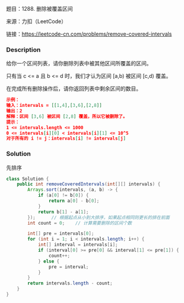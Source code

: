 题目：1288. 删除被覆盖区间

来源：力扣（LeetCode）

链接：https://leetcode-cn.com/problems/remove-covered-intervals


### Description

给你一个区间列表，请你删除列表中被其他区间所覆盖的区间。

只有当 c <= a 且 b <= d 时，我们才认为区间 [a,b) 被区间 [c,d) 覆盖。

在完成所有删除操作后，请你返回列表中剩余区间的数目。

 ```json
 示例：
 输入：intervals = [[1,4],[3,6],[2,8]]
 输出：2
 解释：区间 [3,6] 被区间 [2,8] 覆盖，所以它被删除了。
 提示：
 1 <= intervals.length <= 1000
 0 <= intervals[i][0] < intervals[i][1] <= 10^5
 对于所有的 i != j：intervals[i] != intervals[j]
 
 ```



### Solution

先排序

```java
class Solution {
    public int removeCoveredIntervals(int[][] intervals) {
        Arrays.sort(intervals, (a, b) -> {
            if (a[0] != b[0]) {
                return a[0] - b[0];
            }
            return b[1] - a[1];
        });      // 根据起点从小到大排序，如果起点相同则更长的排在前面
        int count = 0;    // 计算需要删除的区间个数

        int[] pre = intervals[0];
        for (int i = 1; i < intervals.length; i++) {
            int[] interval = intervals[i];
            if (interval[0] >= pre[0] && interval[1] <= pre[1]) {
                count++;
            } else {
                pre = interval;
            }
        }
        return intervals.length - count;
    }
}
```

